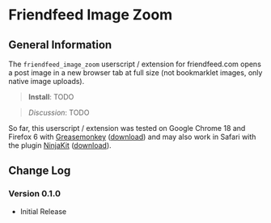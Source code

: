 # Friendfeed Image Zoom

## General Information
The `friendfeed_image_zoom` userscript / extension for friendfeed.com opens a post image in a new browser tab at full size (not bookmarklet images, only native image uploads).

>**Install**: TODO

>_Discussion_: TODO

So far, this userscript / extension was tested on Google Chrome 18 and Firefox 6 with [Greasemonkey](http://www.greasespot.net/) ([download](https://addons.mozilla.org/firefox/748/)) and may also work in Safari with the plugin [NinjaKit](http://d.hatena.ne.jp/os0x/20100612/1276330696) ([download](http://ss-o.net/safari/extension/NinjaKit.safariextz)).

## Change Log

### Version 0.1.0

- Initial Release